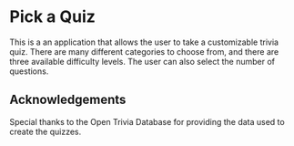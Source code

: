 # Pick a Quiz

This is a an application that allows the user to take a customizable trivia quiz. There are many different categories to choose from, and there are three available difficulty levels. The user can also select the number of questions.

## Acknowledgements

Special thanks to the Open Trivia Database for providing the data used to create the quizzes.
